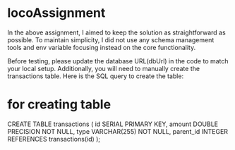 # locoAssignment
In the above assignment, I aimed to keep the solution as straightforward as possible. To maintain simplicity, I did not use any schema management tools and env variable focusing instead on the core functionality.

Before testing, please update the database URL(dbUrl) in the code to match your local setup. Additionally, you will need to manually create the transactions table. Here is the SQL query to create the table:
# for creating table
CREATE TABLE transactions (
    id SERIAL PRIMARY KEY,
    amount DOUBLE PRECISION NOT NULL,
    type VARCHAR(255) NOT NULL,
    parent_id INTEGER REFERENCES transactions(id)
);
